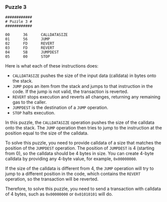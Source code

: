 ### Puzzle 3

```assembly
############
# Puzzle 3 #
############

00      36      CALLDATASIZE
01      56      JUMP
02      FD      REVERT
03      FD      REVERT
04      5B      JUMPDEST
05      00      STOP
```

Here is what each of these instructions does:

- `CALLDATASIZE` pushes the size of the input data (calldata) in bytes onto the stack.
- `JUMP` pops an item from the stack and jumps to that instruction in the code. If the jump is not valid, the transaction is reverted.
- `REVERT` stops execution and reverts all changes, returning any remaining gas to the caller.
- `JUMPDEST` is the destination of a `JUMP` operation.
- `STOP` halts execution.

In this puzzle, the `CALLDATASIZE` operation pushes the size of the calldata onto the stack. The `JUMP` operation then tries to jump to the instruction at the position equal to the size of the calldata.

To solve this puzzle, you need to provide calldata of a size that matches the position of the `JUMPDEST` operation. The position of `JUMPDEST` is 4 (starting from 0), so the calldata should be 4 bytes in size. You can create 4-byte calldata by providing any 4-byte value, for example, `0x00000000`.

If the size of the calldata is different from 4, the `JUMP` operation will try to jump to a different position in the code, which contains the `REVERT` operation, so the transaction will be reverted.

Therefore, to solve this puzzle, you need to send a transaction with calldata of 4 bytes, such as `0x00000000` or `0x01010101` will do.
